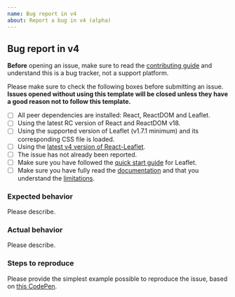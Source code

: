```yaml
---
name: Bug report in v4
about: Report a bug in v4 (alpha)
---
```


## Bug report in v4

**Before** opening an issue, make sure to read the [contributing guide](https://github.com/PaulLeCam/react-leaflet/blob/master/CONTRIBUTING.md) and understand this is a bug tracker, not a support platform.

Please make sure to check the following boxes before submitting an issue.\
**Issues opened without using this template will be closed unless they have a good reason not to follow this template.**

- [ ] All peer dependencies are installed: React, ReactDOM and Leaflet.
- [ ] Using the latest RC version of React and ReactDOM v18.
- [ ] Using the supported version of Leaflet (v1.7.1 minimum) and its corresponding CSS file is loaded.
- [ ] Using the [latest v4 version of React-Leaflet](https://github.com/PaulLeCam/react-leaflet/releases).
- [ ] The issue has not already been reported.
- [ ] Make sure you have followed the [quick start guide](https://leafletjs.com/examples/quick-start.html) for Leaflet.
- [ ] Make sure you have fully read the [documentation](https://react-leaflet.js.org/docs/next/start-introduction) and that you understand the [limitations](https://react-leaflet.js.org/docs/next/start-introduction#limitations).

### Expected behavior

Please describe.

### Actual behavior

Please describe.

### Steps to reproduce

Please provide the simplest example possible to reproduce the issue, based on [this CodePen](https://codepen.io/PaulLeCam/pen/OJxEbBW).
